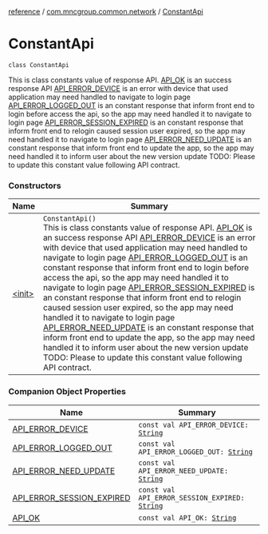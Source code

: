 [reference](../../index.md) / [com.mncgroup.common.network](../index.md) / [ConstantApi](./index.md)

# ConstantApi

`class ConstantApi`

This is class constants value of response API.
[API_OK](-a-p-i_-o-k.md) is an success response API
[API_ERROR_DEVICE](-a-p-i_-e-r-r-o-r_-d-e-v-i-c-e.md) is an error with device that used application may need handled to navigate to login page
[API_ERROR_LOGGED_OUT](-a-p-i_-e-r-r-o-r_-l-o-g-g-e-d_-o-u-t.md) is an constant response that inform front end to login before access the api, so the app may need handled it to navigate to login page
[API_ERROR_SESSION_EXPIRED](-a-p-i_-e-r-r-o-r_-s-e-s-s-i-o-n_-e-x-p-i-r-e-d.md) is an constant response that inform front end to relogin caused session user expired, so the app may need handled it to navigate to login page
[API_ERROR_NEED_UPDATE](-a-p-i_-e-r-r-o-r_-n-e-e-d_-u-p-d-a-t-e.md) is an constant response that inform front end to update the app, so the app may need handled it to inform user about the new version update
TODO: Please to update this constant value following API contract.

### Constructors

| Name | Summary |
|---|---|
| [&lt;init&gt;](-init-.md) | `ConstantApi()`<br>This is class constants value of response API. [API_OK](-a-p-i_-o-k.md) is an success response API [API_ERROR_DEVICE](-a-p-i_-e-r-r-o-r_-d-e-v-i-c-e.md) is an error with device that used application may need handled to navigate to login page [API_ERROR_LOGGED_OUT](-a-p-i_-e-r-r-o-r_-l-o-g-g-e-d_-o-u-t.md) is an constant response that inform front end to login before access the api, so the app may need handled it to navigate to login page [API_ERROR_SESSION_EXPIRED](-a-p-i_-e-r-r-o-r_-s-e-s-s-i-o-n_-e-x-p-i-r-e-d.md) is an constant response that inform front end to relogin caused session user expired, so the app may need handled it to navigate to login page [API_ERROR_NEED_UPDATE](-a-p-i_-e-r-r-o-r_-n-e-e-d_-u-p-d-a-t-e.md) is an constant response that inform front end to update the app, so the app may need handled it to inform user about the new version update TODO: Please to update this constant value following API contract. |

### Companion Object Properties

| Name | Summary |
|---|---|
| [API_ERROR_DEVICE](-a-p-i_-e-r-r-o-r_-d-e-v-i-c-e.md) | `const val API_ERROR_DEVICE: `[`String`](https://kotlinlang.org/api/latest/jvm/stdlib/kotlin/-string/index.html) |
| [API_ERROR_LOGGED_OUT](-a-p-i_-e-r-r-o-r_-l-o-g-g-e-d_-o-u-t.md) | `const val API_ERROR_LOGGED_OUT: `[`String`](https://kotlinlang.org/api/latest/jvm/stdlib/kotlin/-string/index.html) |
| [API_ERROR_NEED_UPDATE](-a-p-i_-e-r-r-o-r_-n-e-e-d_-u-p-d-a-t-e.md) | `const val API_ERROR_NEED_UPDATE: `[`String`](https://kotlinlang.org/api/latest/jvm/stdlib/kotlin/-string/index.html) |
| [API_ERROR_SESSION_EXPIRED](-a-p-i_-e-r-r-o-r_-s-e-s-s-i-o-n_-e-x-p-i-r-e-d.md) | `const val API_ERROR_SESSION_EXPIRED: `[`String`](https://kotlinlang.org/api/latest/jvm/stdlib/kotlin/-string/index.html) |
| [API_OK](-a-p-i_-o-k.md) | `const val API_OK: `[`String`](https://kotlinlang.org/api/latest/jvm/stdlib/kotlin/-string/index.html) |

